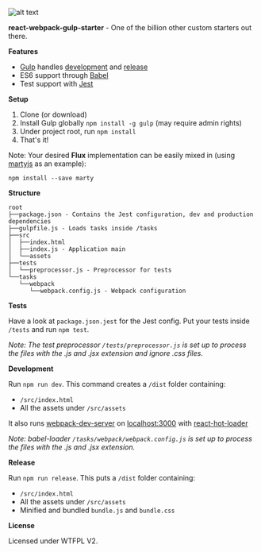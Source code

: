 ![alt text](https://travis-ci.org/ersenal/react-webpack-gulp-starter.svg?branch=master "Travis Build")

**react-webpack-gulp-starter** - One of the billion other custom starters out there.

**Features**

- [Gulp](https://github.com/gulpjs/gulp) handles [development](#dev) and [release](#release)
- ES6 support through [Babel](https://github.com/babel/babel)
- Test support with [Jest](https://facebook.github.io/jest/)

**Setup**

1. Clone (or download)
2. Install Gulp globally `npm install -g gulp` (may require admin rights)
2. Under project root, run `npm install`
3. That's it!

Note: Your desired **Flux** implementation can be easily mixed in (using [martyjs](http://martyjs.org/) as an example):

    npm install --save marty

**Structure**
```
root
├──package.json - Contains the Jest configuration, dev and production dependencies
├──gulpfile.js - Loads tasks inside /tasks
├──src
│  ├──index.html
│  ├──index.js - Application main
│  └──assets
├──tests
│  └──preprocessor.js - Preprocessor for tests
└──tasks
   └──webpack
      └──webpack.config.js - Webpack configuration
```

**Tests**

Have a look at `package.json.jest` for the Jest config. Put your tests inside `/tests` and run `npm test`.

*Note: The test preprocessor `/tests/preprocessor.js` is set up to process the files with the .js and .jsx extension and ignore .css files.*

<a name="dev"></a>**Development**

Run `npm run dev`. This command creates a `/dist` folder containing:

- `/src/index.html`
- All the assets under `/src/assets`

It also runs [webpack-dev-server](http://webpack.github.io/docs/webpack-dev-server.html) on [localhost:3000](http://localhost:3000) with [react-hot-loader](https://github.com/gaearon/react-hot-loader)

*Note: babel-loader `/tasks/webpack/webpack.config.js` is set up to process the files with the .js and .jsx extension.*

<a name="release"></a>**Release**

Run `npm run release`. This puts a `/dist` folder containing:

- `/src/index.html`
- All the assets under `/src/assets`
- Minified and bundled `bundle.js` and `bundle.css`

**License**

Licensed under WTFPL V2.
